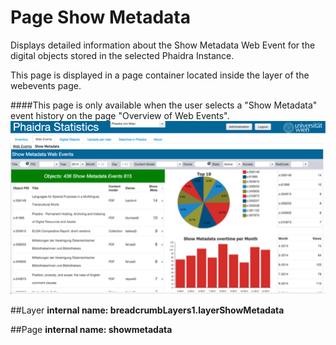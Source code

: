 # Page Show Metadata

Displays detailed information about the Show Metadata Web Event for the digital objects stored in the selected Phaidra Instance.

This page is displayed in a page container located inside the layer of the webevents page.

####This page is only available when the user selects a "Show Metadata" event history on the page "Overview of Web Events".
![](showmetadata.png)

##Layer
**internal name: breadcrumbLayers1.layerShowMetadata**


##Page
**internal name: showmetadata**

